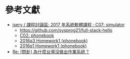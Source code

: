 # 參考文獻

* [jserv / 課程討論區: 2017 年系統軟體課程 : C07: simulator](https://hackmd.io/s/BkQgqpe0Z)
  * https://github.com/sysprog21/full-stack-hello
  * [C02: phonebook](https://hackmd.io/s/HJJUmdXsZ)
  * [2016q3 Homework1 (phonebook)]()
  * [2016q1 Homework1 (phonebook)](https://embedded2016.hackpad.com/ep/pad/static/LjeSJRa0vEO)
* [Re: [問卦] 為什麼台灣沒做出作業系統？](https://www.ptt.cc/bbs/Gossiping/M.1506802937.A.19B.html)